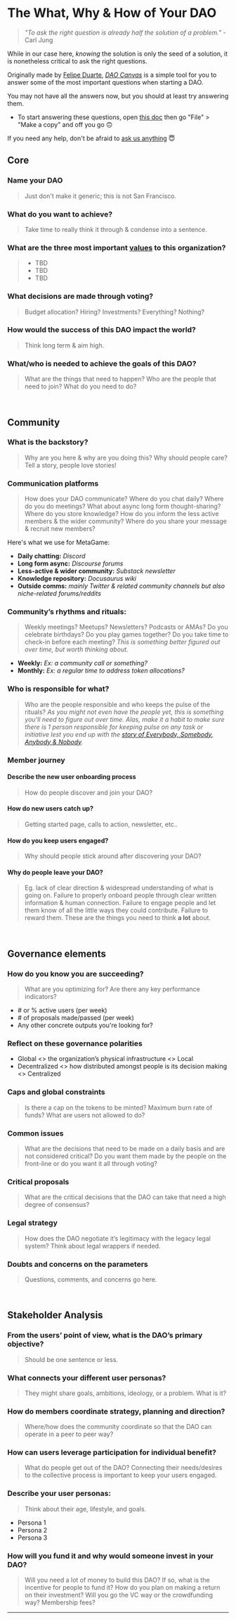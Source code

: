 ﻿
# The What, Why & How of Your DAO
> *"To ask the right question is already half the solution of a problem."*  - Carl Jung

While in our case here, *knowing* the solution is only the seed of a solution, it is nonetheless critical to ask the right questions.

Originally made by [Felipe Duarte](https://twitter.com/duartedao), [*DAO Canvas*](http://daocanvas.webflow.io/) is a simple tool for you to answer some of the most important questions when starting a DAO.

You may not have all the answers now, but you should at least try answering them.
- To start answering these questions, open [this doc](https://docs.google.com/document/d/1iS3xRLsaZORNGnhAmYekGPJyqYLtax-h62estIsF90s/edit?usp=sharing) then go "File" > "Make a copy" and off you go 🙃

If you need any help, don't be afraid to [ask us anything](https://discord.gg/6JFXC9T) 😇
<br />

## Core

### Name your DAO

> Just don't make it generic; this is not San Francisco.

### What do you want to achieve?

> Take time to really think it through & condense into a sentence. 

### What are the three most important [values](https://www.google.com/search?q=list+of+values&sxsrf=ALeKk00gKf4qjEK4puOgs1zch0Q-z3SeRw:1601637375655&source=lnms&tbm=isch&sa=X&ved=2ahUKEwiysNaW5JXsAhUql4sKHaZdCoYQ_AUoAXoECBkQAw&biw=2091&bih=1225) to this organization?

> - TBD
> - TBD
> - TBD

### What decisions are made through voting?

> Budget allocation? Hiring? Investments? Everything? Nothing?

### How would the success of this DAO impact the world?

> Think long term & aim high.

### What/who is needed to achieve the goals of this DAO?

> What are the things that need to happen? Who are the people that need to join? What do you need to do?

<br />

## Community

### What is the backstory?

> Why are you here & why are you doing this? Why should people care? Tell a story, people love stories!

### Communication platforms

> How does your DAO communicate? Where do you chat daily? Where do you do meetings? What about async long form thought-sharing?  Where do you store knowledge? How do you inform the less active members & the wider community? Where do you share your message & recruit new members?

Here's what we use for MetaGame:
- **Daily chatting:** *Discord*
- **Long form async:** *Discourse forums*
- **Less-active & wider community:** *Substack newsletter*
- **Knowledge repository:** *Docusaurus wiki*
- **Outside comms:** *mainly Twitter & related community channels but also niche-related forums/reddits*

### Community’s rhythms and rituals:

> Weekly meetings? Meetups? Newsletters? Podcasts or AMAs? Do you celebrate birthdays? Do you play games together? Do you take time to check-in before each meeting?
> *This is something better figured out over time, but worth thinking about.*

- **Weekly:** *Ex: a community call or something?*
- **Monthly:** *Ex: a regular time to address token allocations?*

### Who is responsible for what?

> Who are the people responsible and who keeps the pulse of the rituals?
> *As you might not even have the people yet, this is something you'll need to figure out over time. Alas, make it a habit to make sure there is 1 person responsible for keeping pulse on any task or initiative lest you end up with the [story of Everybody, Somebody, Anybody & Nobody](https://i.pinimg.com/originals/8a/1d/73/8a1d73ef7261e9c6f1bcdcaab2b5153c.jpg).*

### Member journey

#### Describe the new user onboarding process

> How do people discover and join your DAO?

#### How do new users catch up?

> Getting started page, calls to action, newsletter, etc..

#### How do you keep users engaged?

> Why should people stick around after discovering your DAO?

#### Why do people leave your DAO?

> Eg. lack of clear direction & widespread understanding of what is going on. Failure to properly onboard people through clear written information & human connection. Failure to engage people and let them know of all the little ways they could contribute. Failure to reward them. These are the things you need to think **a lot** about.

<br />

## Governance elements

### How do you know you are succeeding?

> What are you optimizing for? Are there any key performance indicators?

- \# or % active users (per week)
- \# of proposals made/passed (per week)
- Any other concrete outputs you're looking for?

### Reflect on these governance polarities

- Global <> the organization’s physical infrastructure <> Local
- Decentralized <> how distributed amongst people is its decision making <> Centralized

### Caps and global constraints

> Is there a cap on the tokens to be minted? Maximum burn rate of funds? What are users not allowed to do?

### Common issues

> What are the decisions that need to be made on a daily basis and are not considered critical?
> Do you want them made by the people on the front-line or do you want it all through voting?

### Critical proposals

> What are the critical decisions that the DAO can take that need a high degree of consensus?

### Legal strategy

> How does the DAO negotiate it’s legitimacy with the legacy legal system? Think about legal wrappers if needed.

### Doubts and concerns on the parameters

> Questions, comments, and concerns go here.

<br />

## Stakeholder Analysis

### From the users’ point of view, what is the DAO’s primary objective?

> Should be one sentence or less.

### What connects your different user personas?

> They might share goals, ambitions, ideology, or a problem. What is it?

### How do members coordinate strategy, planning and direction?

> Where/how does the community coordinate so that the DAO can operate in a peer to peer way?

### How can users leverage participation for individual benefit?

> What do people get out of the DAO? Connecting their needs/desires to the collective process is important to keep your users engaged.

### Describe your user personas:

> Think about their age, lifestyle, and goals.

- Persona 1
- Persona 2
- Persona 3

### How will you fund it and why would someone invest in your DAO?

>Will you need a lot of money to build this DAO? If so, what is the incentive for people to fund it? How do you plan on making a return on their investment? Will you go the VC way or the crowdfunding way? Membership fees?




---
